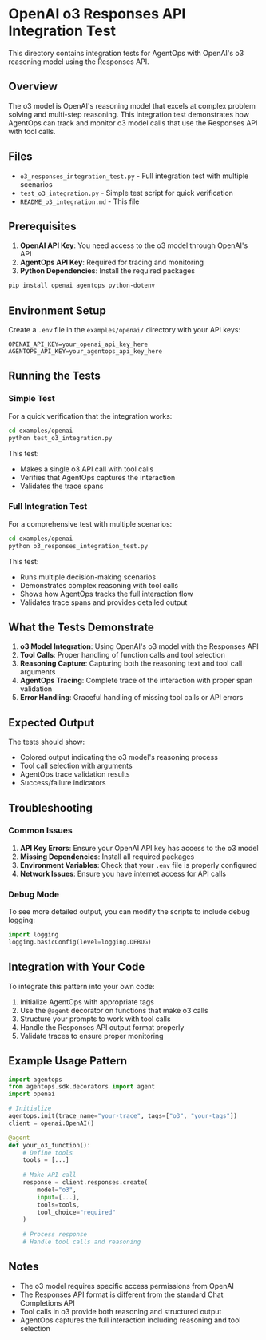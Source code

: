 # OpenAI o3 Responses API Integration Test

This directory contains integration tests for AgentOps with OpenAI's o3 reasoning model using the Responses API.

## Overview

The o3 model is OpenAI's reasoning model that excels at complex problem solving and multi-step reasoning. This integration test demonstrates how AgentOps can track and monitor o3 model calls that use the Responses API with tool calls.

## Files

- `o3_responses_integration_test.py` - Full integration test with multiple scenarios
- `test_o3_integration.py` - Simple test script for quick verification
- `README_o3_integration.md` - This file

## Prerequisites

1. **OpenAI API Key**: You need access to the o3 model through OpenAI's API
2. **AgentOps API Key**: Required for tracing and monitoring
3. **Python Dependencies**: Install the required packages

```bash
pip install openai agentops python-dotenv
```

## Environment Setup

Create a `.env` file in the `examples/openai/` directory with your API keys:

```env
OPENAI_API_KEY=your_openai_api_key_here
AGENTOPS_API_KEY=your_agentops_api_key_here
```

## Running the Tests

### Simple Test

For a quick verification that the integration works:

```bash
cd examples/openai
python test_o3_integration.py
```

This test:
- Makes a single o3 API call with tool calls
- Verifies that AgentOps captures the interaction
- Validates the trace spans

### Full Integration Test

For a comprehensive test with multiple scenarios:

```bash
cd examples/openai
python o3_responses_integration_test.py
```

This test:
- Runs multiple decision-making scenarios
- Demonstrates complex reasoning with tool calls
- Shows how AgentOps tracks the full interaction flow
- Validates trace spans and provides detailed output

## What the Tests Demonstrate

1. **o3 Model Integration**: Using OpenAI's o3 model with the Responses API
2. **Tool Calls**: Proper handling of function calls and tool selection
3. **Reasoning Capture**: Capturing both the reasoning text and tool call arguments
4. **AgentOps Tracing**: Complete trace of the interaction with proper span validation
5. **Error Handling**: Graceful handling of missing tool calls or API errors

## Expected Output

The tests should show:
- Colored output indicating the o3 model's reasoning process
- Tool call selection with arguments
- AgentOps trace validation results
- Success/failure indicators

## Troubleshooting

### Common Issues

1. **API Key Errors**: Ensure your OpenAI API key has access to the o3 model
2. **Missing Dependencies**: Install all required packages
3. **Environment Variables**: Check that your `.env` file is properly configured
4. **Network Issues**: Ensure you have internet access for API calls

### Debug Mode

To see more detailed output, you can modify the scripts to include debug logging:

```python
import logging
logging.basicConfig(level=logging.DEBUG)
```

## Integration with Your Code

To integrate this pattern into your own code:

1. Initialize AgentOps with appropriate tags
2. Use the `@agent` decorator on functions that make o3 calls
3. Structure your prompts to work with tool calls
4. Handle the Responses API output format properly
5. Validate traces to ensure proper monitoring

## Example Usage Pattern

```python
import agentops
from agentops.sdk.decorators import agent
import openai

# Initialize
agentops.init(trace_name="your-trace", tags=["o3", "your-tags"])
client = openai.OpenAI()

@agent
def your_o3_function():
    # Define tools
    tools = [...]
    
    # Make API call
    response = client.responses.create(
        model="o3",
        input=[...],
        tools=tools,
        tool_choice="required"
    )
    
    # Process response
    # Handle tool calls and reasoning
```

## Notes

- The o3 model requires specific access permissions from OpenAI
- The Responses API format is different from the standard Chat Completions API
- Tool calls in o3 provide both reasoning and structured output
- AgentOps captures the full interaction including reasoning and tool selection